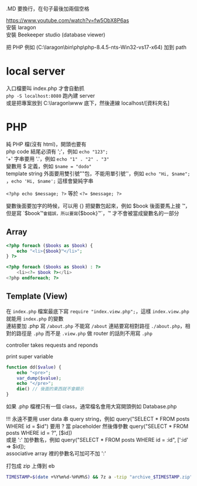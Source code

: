 .MD 要換行，在句子最後加兩個空格

https://www.youtube.com/watch?v=fw5ObX8P6as  
安裝 laragon  
安裝 Beekeeper studio (database viewer)

把 PHP 例如 (C:\laragon\bin\php\php-8.4.5-nts-Win32-vs17-x64) 加到 path

# local server
入口檔要叫 index.php 才會自動抓  
`php -S localhost:8080` 跑內建 server  
或是把專案放到 C:\laragon\www 底下，然後連線 localhost/[資料夾名]


# PHP
純 PHP 檔(沒有 html)，開頭也要有 <?php，但可以不用寫 ?>  
php code 結尾必須有 ';'，例如 `echo "123";`  
'+' 字串要用 '.'，例如 `echo "1" . "2" . "3"`  
變數用 $ 定義，例如 `$name = "dodo"`  
template string 外面要用雙引號""包，不能用單引號''，例如 `echo "Hi, $name";` ，`echo 'Hi, $name';` 這樣會變純字串    
     
`<?php echo $message; ?>` 等於 `<?= $message; ?>`

變數後面要加字的時候，可以用 {} 把變數包起來，例如 $book 後面要馬上接 ™，但是寫 `$book™` 會錯誤，所以要寫 `{$book}™`，™ 才不會被當成變數名的一部分

## Array
```php
<?php foreach ($books as $book) {
    echo "<li>{$book}™</li>";
} ?>

<?php foreach ($books as $book) : ?>
    <li><?= $book ?></li>
<?php endforeach; ?>
```

## Template (View)
在 `index.php` 檔案最底下寫 `require "index.view.php";`，這樣 `index.view.php` 就能用 `index.php` 的變數  
連結要加 .php 寫 `/about.php` 不能寫 `/about`
連結要寫相對路徑 `./about.php`，相對的路徑是 `.php` 而不是 `.view.php`
做 router 的話則不用寫 `.php`

controller takes requests and reponds

print super variable
``` php
function dd($value) {
    echo "<pre>";
    var_dump($value);
    echo "</pre>";
    die() // 後面的東西就不會顯示
}
```

如果 .php 檔裡只有一個 class，通常檔名會用大寫開頭例如 Database.php  


!!! 永遠不要用 user data 串 query string，例如 query("SELECT * FROM posts WHERE id = $id")  
要用 ? 當 placeholder 然後傳參數 query("SELECT * FROM posts WHERE id = ?", [$id])  
或是 ':' 加參數名，例如 query("SELECT * FROM posts WHERE id = :id", [':id' => $id]);  
associative array 裡的參數名可加可不加 ':'


打包成 zip 上傳到 eb
```bash
TIMESTAMP=$(date +%Y%m%d-%H%M%S) && 7z a -tzip "archive_$TIMESTAMP.zip" . -x\!.git
```